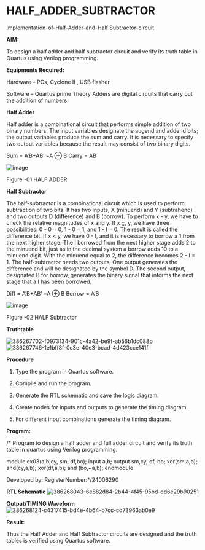 # HALF_ADDER_SUBTRACTOR

Implementation-of-Half-Adder-and-Half Subtractor-circuit

**AIM:**

To design a half adder and half subtractor circuit and verify its truth table in Quartus using Verilog programming.

**Equipments Required:**

Hardware – PCs, Cyclone II , USB flasher 

Software – Quartus prime Theory Adders are digital circuits that carry out the addition of numbers.

**Half Adder**

Half adder is a combinational circuit that performs simple addition of two binary numbers. The input variables designate the augend and addend bits; the output variables produce the sum and carry. It is necessary to specify two output variables because the result may consist of two binary digits.

Sum = A’B+AB’ =A ⊕ B Carry = AB

![image](https://github.com/naavaneetha/HALF_ADDER_SUBTRACTOR/assets/154305477/bd4a0b2c-cdbc-4184-ab08-81578f121e1f)

Figure -01 HALF ADDER

**Half Subtractor**

The half-subtractor is a combinational circuit which is used to perform subtraction of two bits. It has two inputs, X (minuend) and Y (subtrahend) and two outputs D (difference) and B (borrow). To perform x - y, we have to check the relative magnitudes of x and y. If x ;;, y, we have three possibilities: 0 - 0 = 0, 1 - 0 = 1, and 1 - I = 0. The result is called the difference bit. If x < y, we have 0 - I, and it is necessary to borrow a 1 from the next higher stage. The I borrowed from the next higher stage adds 2 to the minuend bit, just as in the decimal system a borrow adds 10 to a minuend digit. With the minuend equal to 2, the difference becomes 2 - I = 1. The half-subtractor needs two outputs. One output generates the difference and will be designated by the symbol D. The second output, designated B for borrow, generates the binary signal that informs the next stage that a I has been borrowed. 

Diff = A’B+AB’ =A ⊕ B
Borrow = A’B

 ![image](https://github.com/naavaneetha/HALF_ADDER_SUBTRACTOR/assets/154305477/d76b099c-513f-4e7c-843a-e2fd028a531a)

Figure -02 HALF Subtractor

**Truthtable**

![386267702-f0973134-901c-4a42-be9f-ab56b1dc088b](https://github.com/user-attachments/assets/a7afc023-ce7c-427b-a651-d5c85629f6be)
![386267746-1e1bff8f-0c3e-40e3-bcad-4d423cce141f](https://github.com/user-attachments/assets/d5df451b-ae33-457a-a40d-f745b460956b)


**Procedure**

1.	Type the program in Quartus software.

2.	Compile and run the program.

3.	Generate the RTL schematic and save the logic diagram.

4.	Create nodes for inputs and outputs to generate the timing diagram.

5.	For different input combinations generate the timing diagram.


**Program:**

/* Program to design a half adder and full adder circuit and verify its truth table in quartus using Verilog programming.

module ex03(a,b,cy, sm, df,bo); input a,b; output sm,cy, df, bo; xor(sm,a,b); and(cy,a,b); xor(df,a,b); and (bo,~a,b); endmodule 

Developed by: RegisterNumber:*/24006290

**RTL Schematic**
![386268043-6e882d84-2b44-4f45-95bd-dd6e29b90251](https://github.com/user-attachments/assets/dad4ea1a-5c6e-4e7b-9b40-6e00e61544ac)

**Output/TIMING Waveform**
![386268124-c4317415-bd4e-4b64-b7cc-cd73963ab0e9](https://github.com/user-attachments/assets/7c610c9f-4ed9-4575-b4af-05d3108f73c7)

**Result:**

Thus the Half Adder and Half Subtractor circuits are designed and the truth tables is verified using Quartus software.
